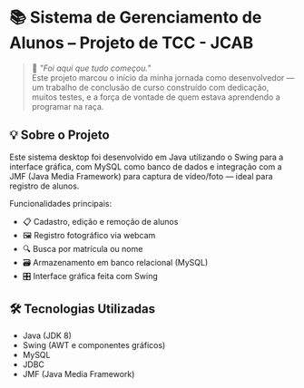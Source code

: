 # 📚 Sistema de Gerenciamento de Alunos – Projeto de TCC - JCAB

> 🧠 *"Foi aqui que tudo começou."*  
> Este projeto marcou o início da minha jornada como desenvolvedor — um trabalho de conclusão de curso construído com dedicação, muitos testes, e a força de vontade de quem estava aprendendo a programar na raça.

## 💡 Sobre o Projeto

Este sistema desktop foi desenvolvido em Java utilizando o Swing para a interface gráfica, com MySQL como banco de dados e integração com a JMF (Java Media Framework) para captura de vídeo/foto — ideal para registro de alunos.

Funcionalidades principais:
- 📋 Cadastro, edição e remoção de alunos
- 🖼️ Registro fotográfico via webcam
- 🔍 Busca por matrícula ou nome
- 🗃️ Armazenamento em banco relacional (MySQL)
- 🎛️ Interface gráfica feita com Swing

## 🛠️ Tecnologias Utilizadas

- Java (JDK 8)
- Swing (AWT e componentes gráficos)
- MySQL
- JDBC
- JMF (Java Media Framework)
